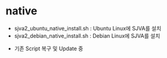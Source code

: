 # native

- sjva2_ubuntu_native_install.sh : Ubuntu Linux에 SJVA를 설치
- sjva2_debian_native_install.sh : Debian Linux에 SJVA를 설치

* 기존 Script 복구 및 Update 중
